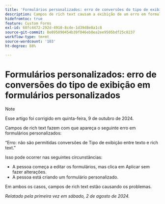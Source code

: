 ```yaml
---
title: 'Formulários personalizados: erro de conversões do tipo de exibição em formulários personalizados'
description: Campos de rich text causam a exibição de um erro em formulários personalizados.
hidefromtoc: true
feature: Custom Forms
exl-id: 60fc4472-292d-4910-8cde-1d39d8e8a1c8
source-git-commit: 8e095890454b39f046eb8ea2ee9505bdf25c8237
workflow-type: tm+mt
source-wordcount: '103'
ht-degree: 88%

---
```


# Formulários personalizados: erro de conversões do tipo de exibição em formulários personalizados

>[!NOTE]
>
>Esse artigo foi corrigido em quinta-feira, 9 de outubro de 2024.

Campos de rich text fazem com que apareça o seguinte erro em formulários personalizados:

“Erro: não são permitidas conversões de Tipo de exibição entre texto e rich text.”

Isso pode ocorrer nas seguintes circunstâncias:

* A pessoa começa a editar os formulários, mas clica em Aplicar sem fazer alterações.
* A pessoa está criando um formulário personalizado.

Em ambos os casos, campos de rich text estão causando os problemas.

_Relatado pela primeira vez em sábado, 2 de agosto de 2024._
